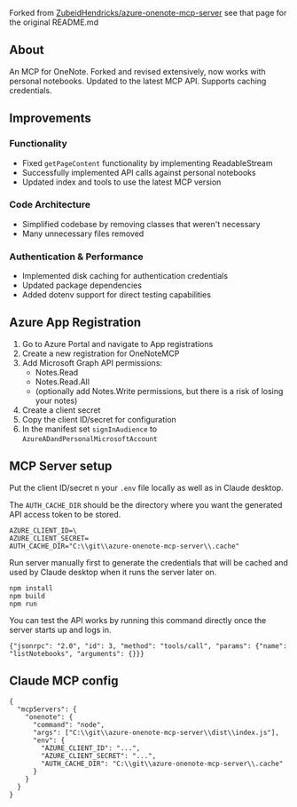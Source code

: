 Forked from [ZubeidHendricks/azure-onenote-mcp-server](https://github.com/ZubeidHendricks/azure-onenote-mcp-server) see that page for the original README.md

## About

An MCP for OneNote. Forked and revised extensively, now works with personal notebooks.
Updated to the latest MCP API. Supports caching credentials.

## Improvements

### Functionality

- Fixed `getPageContent` functionality by implementing ReadableStream
- Successfully implemented API calls against personal notebooks
- Updated index and tools to use the latest MCP version

### Code Architecture

- Simplified codebase by removing classes that weren't necessary
- Many unnecessary files removed

### Authentication & Performance

- Implemented disk caching for authentication credentials
- Updated package dependencies
- Added dotenv support for direct testing capabilities

## Azure App Registration

1. Go to Azure Portal and navigate to App registrations
2. Create a new registration for OneNoteMCP
3. Add Microsoft Graph API permissions:
   - Notes.Read
   - Notes.Read.All
   - (optionally add Notes.Write permissions, but there is a risk of losing your notes)
4. Create a client secret
5. Copy the client ID/secret for configuration
6. In the manifest set `signInAudience` to `AzureADandPersonalMicrosoftAccount`

## MCP Server setup

Put the client ID/secret n your `.env` file locally as well as in Claude desktop.

The `AUTH_CACHE_DIR` should be the directory where you want the generated API access token to be stored.

```
AZURE_CLIENT_ID=\
AZURE_CLIENT_SECRET=
AUTH_CACHE_DIR="C:\\git\\azure-onenote-mcp-server\\.cache"
```

Run server manually first to generate the credentials that will be cached and used by
Claude desktop when it runs the server later on.

```
npm install
npm build
npm run
```

You can test the API works by running this command directly once the server starts up and logs in.

`{"jsonrpc": "2.0", "id": 3, "method": "tools/call", "params": {"name": "listNotebooks", "arguments": {}}}`

## Claude MCP config

```
{
  "mcpServers": {
    "onenote": {
      "command": "node",
      "args": ["C:\\git\\azure-onenote-mcp-server\\dist\\index.js"],
      "env": {
        "AZURE_CLIENT_ID": "...",
        "AZURE_CLIENT_SECRET": "...",
        "AUTH_CACHE_DIR": "C:\\git\\azure-onenote-mcp-server\\.cache"
      }
    }
  }
}
```
